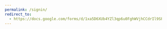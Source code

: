 ```yaml
---
permalink: /signin/
redirect_to:
  - https://docs.google.com/forms/d/1xa5D6XUb4YZl3qp6u0FghWVjhCCdrIl9SPxl-xGy1xo/edit
---
```

